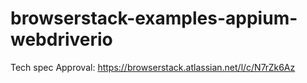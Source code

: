 # browserstack-examples-appium-webdriverio
Tech spec Approval: https://browserstack.atlassian.net/l/c/N7rZk6Az
